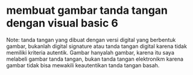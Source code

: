 # membuat gambar tanda tangan dengan visual basic 6
 
 
Note: tanda tangan yang dibuat dengan versi digital yang berbentuk gambar, bukanlah digital signature atau tanda tangan digital karena tidak memiliki kriteria autentik. Gambar hanyalah gambar, karena itu saya melabeli gambar tanda tangan, bukan tanda tangan elektronikm karena gambar tidak bisa mewakili keautentikan tanda tangan basah. 
